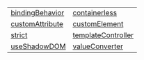 |                                                                                                               |                                                                                                                     |
| ------------------------------------------------------------------------------------------------------------- | ------------------------------------------------------------------------------------------------------------------- |
| [bindingBehavior](https://hamedfathi.gitbook.io/aurelia-2-doc-api/runtime/resources/function/bindingbehavior) | [containerless](https://hamedfathi.gitbook.io/aurelia-2-doc-api/runtime/resources/function/containerless)           |
| [customAttribute](https://hamedfathi.gitbook.io/aurelia-2-doc-api/runtime/resources/function/customattribute) | [customElement](https://hamedfathi.gitbook.io/aurelia-2-doc-api/runtime/resources/function/customelement)           |
| [strict](https://hamedfathi.gitbook.io/aurelia-2-doc-api/runtime/resources/function/strict)                   | [templateController](https://hamedfathi.gitbook.io/aurelia-2-doc-api/runtime/resources/function/templatecontroller) |
| [useShadowDOM](https://hamedfathi.gitbook.io/aurelia-2-doc-api/runtime/resources/function/useshadowdom)       | [valueConverter](https://hamedfathi.gitbook.io/aurelia-2-doc-api/runtime/resources/function/valueconverter)         |
